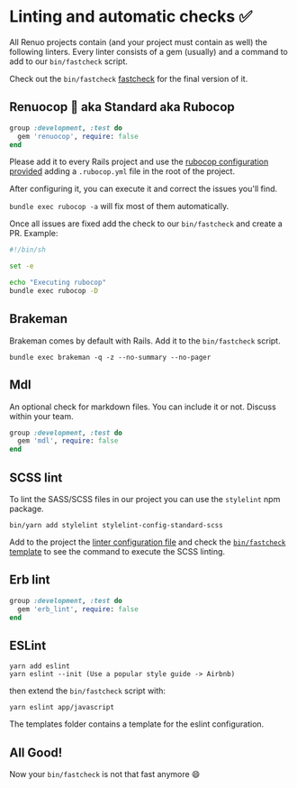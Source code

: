 # Linting and automatic checks :white_check_mark:

All Renuo projects contain (and your project must contain as well) the following linters.
Every linter consists of a gem (usually) and a command to add to our `bin/fastcheck` script.

Check out the `bin/fastcheck` [fastcheck](../templates/bin/fastcheck) for the final version of it.

## Renuocop :cop: aka Standard aka Rubocop

```ruby
group :development, :test do
  gem 'renuocop', require: false
end
```

Please add it to every Rails project and use the [rubocop configuration provided](../templates/.rubocop.yml) adding a `.rubocop.yml` file in the root of the project.

After configuring it, you can execute it and correct the issues you'll find.

`bundle exec rubocop -a` will fix most of them automatically.

Once all issues are fixed add the check to our `bin/fastcheck` and create a PR. Example:

```bash
#!/bin/sh

set -e

echo "Executing rubocop"
bundle exec rubocop -D
```

## Brakeman

Brakeman comes by default with Rails. Add it to the `bin/fastcheck` script.

```
bundle exec brakeman -q -z --no-summary --no-pager
```

## Mdl

An optional check for markdown files. You can include it or not. Discuss within your team.

```ruby
group :development, :test do
  gem 'mdl', require: false
end
```

## SCSS lint

To lint the SASS/SCSS files in our project you can use the `stylelint` npm package.

`bin/yarn add stylelint stylelint-config-standard-scss`

Add to the project the [linter configuration file](../templates/stylelintrc.yml) and check the [`bin/fastcheck`
template](../templates/bin/fastcheck) to see the command to execute the SCSS linting.

## Erb lint

```ruby
group :development, :test do
  gem 'erb_lint', require: false
end
```

## ESLint

```
yarn add eslint
yarn eslint --init (Use a popular style guide -> Airbnb)
```

then extend the `bin/fastcheck` script with:

```
yarn eslint app/javascript
```

The templates folder contains a template for the eslint configuration.

## All Good!

Now your `bin/fastcheck` is not that fast anymore :smile:
